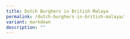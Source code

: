 ```yaml
---
title: Dutch Burghers in British Malaya
permalink: /dutch-burghers-in-british-malaya/
variant: markdown
description: ""
---
```

